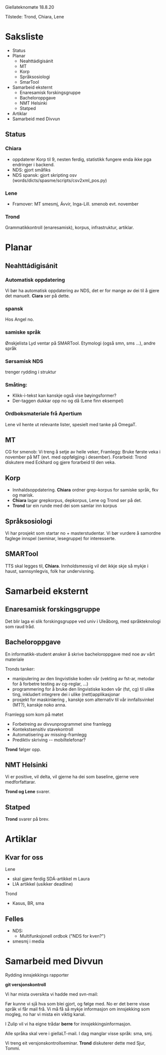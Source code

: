 Giellateknomøte 18.8.20

Tilstede: Trond, Chiara, Lene

# Saksliste

* Status
* Planar
    - Neahttádigisánit
    - MT
    - Korp
    - Språksosiologi
    - SmarTool
* Samarbeid eksternt
    - Enaresamisk forskingsgruppe
    - Bacheloroppgave
    - NMT Helsinki
    - Statped
* Artiklar
* Samarbeid med Divvun

##  Status
### Chiara
* oppdaterer Korp til 9, nesten ferdig, statistikk fungere enda ikke pga endringer i backend.
* NDS: gjort småfiks
* NDS spansk: gjort skripting osv (words/dicts/spasme/scripts/csv2xml_pos.py)

### Lene
* Framover: MT smesmj, Ávvir, Inga-Lill. smenob evt. november

### Trond
Grammatikkontroll (enaresamisk), korpus, infrastruktur, artiklar.

#  Planar

##  Neahttádigisánit

###  Automatisk oppdatering
Vi bør ha automatisk oppdatering av NDS, det er for mange av dei til å gjere det manuelt.
**Ciara** ser på dette.

###  spansk
Hos Angel no.

###  samiske språk
Ønskjelista
Lyd ventar på SMARTool.
Etymologi (også smn, sms …), andre språk

###  Sørsamisk NDS
trenger rydding i struktur

###  Småting:
* Klikk-i-tekst kan kanskje også vise bøyingsformer?
* Der-taggen dukkar opp no og då (Lene finn eksempel)

###  Ordboksmateriale frå Apertium

Lene vil hente ut relevante lister, spesielt med tanke på OmegaT.

##  MT

CG for smenob: Vi treng å setje av heile veker,
Framlegg: Bruke første veka i november på MT (evt. med oppfølgjing i desember).
Forarbeid: Trond diskutere med Eckhard og gjere forarbeid til den veka.

## Korp
* Innhaldsoppdatering. **Chiara** ordner grep-korpus for samiske språk, fkv og marisk.
* **Chiara** lagar grepkorpus, depkorpus, Lene og Trond ser på det.
* **Trond** tar ein runde med dei som samlar inn korpus

## Språksosiologi
Vi har prosjekt som startar no + masterstudentar.
Vi bør vurdere å samordne faglege innspel (seminar, lesegruppe) for interesserte.

## SMARTool
TTS skal legges til, **Chiara**. Innholdsmessig vil det ikkje skje så mykje i haust, sannsynlegvis, folk har undervisning.

#  Samarbeid eksternt

##  Enaresamisk forskingsgruppe
Det blir laga ei slik forskingsgruppe ved univ i Uleåborg, med språkteknologi som raud tråd.

##  Bacheloroppgave
En informatikk-student ønsker å skrive bacheloroppgave med noe av vårt materiale

Tronds tanker:
* manipulering av den lingvistiske koden vår (vekting av fst-ar, metodar for å forbetre testing av cg-reglar, ...)
* programmering for å bruke den lingvistiske koden vår (fst, cg) til ulike ting, inkludert integrere dei i ulike (nett)applikasjonar
* prosjekt for maskinlæring , kanskje som alternativ til vår innfallsvinkel (MT?), kanskje noko anna.

Framlegg som kom på møtet
* Forbetreing av divvunprogrammet sine framlegg
* Kontekstsensitiv stavekontroll
* Automatisering av missing-framlegg
* Prediktiv skriving -- mobiltelefonar?

**Trond** følger opp.

##  NMT Helsinki

Vi er positive, vil delta, vil gjerne ha dei som baseline, gjerne vere medforfattarar.

**Trond og Lene** svarer.

##  Statped
**Trond** svarer på brev.

#  Artiklar
##  Kvar for oss
Lene
* skal gjøre ferdig SDÁ-artikkel m Laura
* LIA artikkel (usikker deadline)

Trond
* Kasus, BR, sma

##  Felles
* NDS:
    - Multifunksjonell ordbok ("NDS for kven?")
* smesmj i media

#  Samarbeid med Divvun
Rydding innsjekkings rapporter

**git versjonskontroll**

Vi har mista oversikta vi hadde med svn-mail:

Før kunne vi sjå hva som blei gjort, og følge med.
No er det berre visse språk vi får mail frå.
Vi må få så mykje informasjon om innsjekking som mogleg, no har vi mista ein viktig kanal.

I Zulip vil vi ha eigne trådar **berre** for innsjekkingsinformasjon.

Alle språka skal vere i giellaLT-mail. I dag manglar visse språk: sma, smj.

Vi treng eit versjonskontrollseminar. **Trond** diskuterer dette med Sjur, Tommi.
